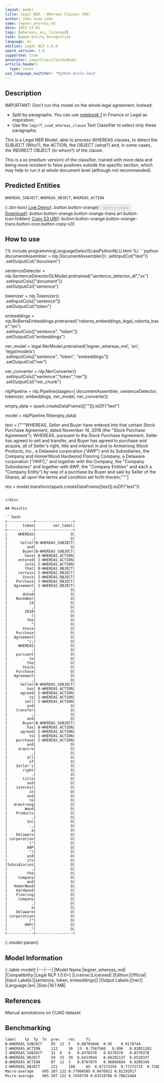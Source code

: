 ```yaml
---
layout: model
title: Legal NER - Whereas Clauses (Md)
author: John Snow Labs
name: legner_whereas_md
date: 2022-12-01
tags: [whereas, en, licensed]
task: Named Entity Recognition
language: en
edition: Legal NLP 1.0.0
spark_version: 3.0
supported: true
annotator: LegalClassifierDLModel
article_header:
  type: cover
use_language_switcher: "Python-Scala-Java"
---
```


## Description

IMPORTANT: Don't run this model on the whole legal agreement. Instead:
- Split by paragraphs. You can use [notebook 1](https://github.com/JohnSnowLabs/spark-nlp-workshop/tree/master/tutorials/Certification_Trainings_JSL) in Finance or Legal as inspiration;
- Use the `legclf_cuad_whereas_clause` Text Classifier to select only these paragraphs; 

This is a Legal NER Model, able to process WHEREAS clauses, to detect the SUBJECT (Who?), the ACTION, the OBJECT (what?) and, in some cases, the INDIRECT OBJECT (to whom?) of the clause.

This is a `md` (medium version) of the classifier, trained with more data and being more resistent to false positives outside the specific section, which may help to run it at whole document level (although not recommended).

## Predicted Entities

`WHEREAS_SUBJECT`, `WHEREAS_OBJECT`, `WHEREAS_ACTION`

{:.btn-box}
[Live Demo](https://demo.johnsnowlabs.com/finance/LEGALNER_WHEREAS/){:.button.button-orange}
<button class="button button-orange" disabled>Open in Colab</button>
[Download](https://s3.amazonaws.com/auxdata.johnsnowlabs.com/legal/models/legner_whereas_md_en_1.0.0_3.0_1669892674388.zip){:.button.button-orange.button-orange-trans.arr.button-icon.hidden}
[Copy S3 URI](s3://auxdata.johnsnowlabs.com/legal/models/legner_whereas_md_en_1.0.0_3.0_1669892674388.zip){:.button.button-orange.button-orange-trans.button-icon.button-copy-s3}

## How to use



<div class="tabs-box" markdown="1">
{% include programmingLanguageSelectScalaPythonNLU.html %}
```python
documentAssembler = nlp.DocumentAssembler()\
        .setInputCol("text")\
        .setOutputCol("document")
        
sentenceDetector = nlp.SentenceDetectorDLModel.pretrained("sentence_detector_dl","xx")\
        .setInputCols(["document"])\
        .setOutputCol("sentence")

tokenizer = nlp.Tokenizer()\
        .setInputCols(["sentence"])\
        .setOutputCol("token")

embeddings = nlp.RoBertaEmbeddings.pretrained("roberta_embeddings_legal_roberta_base","en") \
    .setInputCols(["sentence", "token"]) \
    .setOutputCol("embeddings")

ner_model = legal.NerModel.pretrained('legner_whereas_md', 'en', 'legal/models')\
        .setInputCols(["sentence", "token", "embeddings"])\
        .setOutputCol("ner")

ner_converter = nlp.NerConverter()\
        .setInputCols(["sentence","token","ner"])\
        .setOutputCol("ner_chunk")

nlpPipeline = nlp.Pipeline(stages=[
        documentAssembler,
        sentenceDetector,
        tokenizer,
        embeddings,
        ner_model,
        ner_converter])

empty_data = spark.createDataFrame([[""]]).toDF("text")

model = nlpPipeline.fit(empty_data)

text = ["""WHEREAS, Seller and Buyer have entered into that certain Stock Purchase Agreement, dated November 14, 2018 (the "Stock Purchase Agreement"); WHEREAS, pursuant to the Stock Purchase Agreement, Seller has agreed to sell and transfer, and Buyer has agreed to purchase and acquire, all of Seller's right, title and interest in and to Armstrong Wood Products, Inc., a Delaware corporation ("AWP") and its Subsidiaries, the Company and HomerWood Hardwood Flooring Company, a Delaware corporation ("HHFC," and together with the Company, the "Company Subsidiaries" and together with AWP, the "Company Entities" and each a "Company Entity") by way of a purchase by Buyer and sale by Seller of the Shares, all upon the terms and condition set forth therein;"""]

res = model.transform(spark.createDataFrame([text]).toDF("text"))
```

</div>

## Results

```bash
+------------+-----------------+
|       token|        ner_label|
+------------+-----------------+
|     WHEREAS|                O|
|           ,|                O|
|      Seller|B-WHEREAS_SUBJECT|
|         and|                O|
|       Buyer|B-WHEREAS_SUBJECT|
|        have| B-WHEREAS_ACTION|
|     entered| I-WHEREAS_ACTION|
|        into| I-WHEREAS_ACTION|
|        that| B-WHEREAS_OBJECT|
|     certain| I-WHEREAS_OBJECT|
|       Stock| I-WHEREAS_OBJECT|
|    Purchase| I-WHEREAS_OBJECT|
|   Agreement| I-WHEREAS_OBJECT|
|           ,|                O|
|       dated|                O|
|    November|                O|
|          14|                O|
|           ,|                O|
|        2018|                O|
|           (|                O|
|         the|                O|
|           "|                O|
|       Stock|                O|
|    Purchase|                O|
|   Agreement|                O|
|         ");|                O|
|     WHEREAS|                O|
|           ,|                O|
|    pursuant|                O|
|          to|                O|
|         the|                O|
|       Stock|                O|
|    Purchase|                O|
|   Agreement|                O|
|           ,|                O|
|      Seller|B-WHEREAS_SUBJECT|
|         has| B-WHEREAS_ACTION|
|      agreed| I-WHEREAS_ACTION|
|          to| I-WHEREAS_ACTION|
|        sell| I-WHEREAS_ACTION|
|         and|                O|
|    transfer|                O|
|           ,|                O|
|         and|                O|
|       Buyer|B-WHEREAS_SUBJECT|
|         has| B-WHEREAS_ACTION|
|      agreed| I-WHEREAS_ACTION|
|          to| I-WHEREAS_ACTION|
|    purchase| I-WHEREAS_ACTION|
|         and|                O|
|     acquire|                O|
|           ,|                O|
|         all|                O|
|          of|                O|
|    Seller's|                O|
|       right|                O|
|           ,|                O|
|       title|                O|
|         and|                O|
|    interest|                O|
|          in|                O|
|         and|                O|
|          to|                O|
|   Armstrong|                O|
|        Wood|                O|
|    Products|                O|
|           ,|                O|
|         Inc|                O|
|          .,|                O|
|           a|                O|
|    Delaware|                O|
| corporation|                O|
|          ("|                O|
|         AWP|                O|
|          ")|                O|
|         and|                O|
|         its|                O|
|Subsidiaries|                O|
|           ,|                O|
|         the|                O|
|     Company|                O|
|         and|                O|
|   HomerWood|                O|
|    Hardwood|                O|
|    Flooring|                O|
|     Company|                O|
|           ,|                O|
|           a|                O|
|    Delaware|                O|
| corporation|                O|
|          ("|                O|
|        HHFC|                O|
|          ,"|                O|
+------------+-----------------+
```

{:.model-param}
## Model Information

{:.table-model}
|---|---|
|Model Name:|legner_whereas_md|
|Compatibility:|Legal NLP 1.0.0+|
|License:|Licensed|
|Edition:|Official|
|Input Labels:|[sentence, token, embeddings]|
|Output Labels:|[ner]|
|Language:|en|
|Size:|16.1 MB|

## References

Manual annotations on CUAD dataset

## Benchmarking

```bash
label	 tp	 fp	 fn	 prec	 rec	 f1
B-WHEREAS_SUBJECT	 95	 12	 5	 0.88785046	 0.95	 0.9178744
I-WHEREAS_ACTION	 112	 36	 13	 0.7567568	 0.896	 0.82051283
I-WHEREAS_SUBJECT	 31	 6	 6	 0.8378378	 0.8378378	 0.8378378
B-WHEREAS_OBJECT	 59	 33	 30	 0.6413044	 0.66292137	 0.6519337
B-WHEREAS_ACTION	 87	 12	 3	 0.8787879	 0.96666664	 0.9206349
I-WHEREAS_OBJECT	 221	 108	 65	 0.67173254	 0.77272725	 0.71869916
Macro-average	 605 207 122 0.77904505 0.8476922 0.81192017
Micro-average	 605 207 122 0.7450739 0.83218706 0.78622484
```